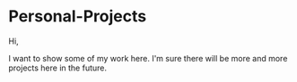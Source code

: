 # Personal-Projects


Hi,

I want to show some of my work here. I'm sure there will be more and more projects here in the future. 
